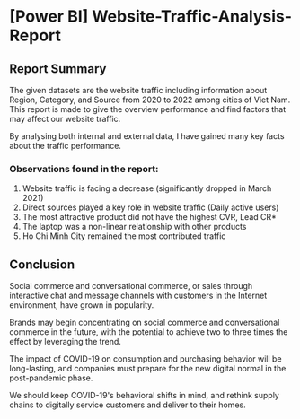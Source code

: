 # [Power BI] Website-Traffic-Analysis-Report

## Report Summary
The given datasets are the website traffic including information about Region, Category, and 
Source from 2020 to 2022 among cities of Viet Nam. This report is made to give the overview 
performance and find factors that may affect our website traffic.

By analysing both internal and external data, I have gained many key facts about the traffic performance.

### Observations found in the report:
1. Website traffic is facing a decrease (significantly dropped in March 2021)
2. Direct sources played a key role in website traffic (Daily active users)
3. The most attractive product did not have the highest CVR, Lead CR*
4. The laptop was a non-linear relationship with other products
5. Ho Chi Minh City remained the most contributed traffic

## Conclusion
Social commerce and conversational commerce, or sales through interactive chat and message 
channels with customers in the Internet environment, have grown in popularity.

Brands may begin concentrating on social commerce and conversational commerce in the 
future, with the potential to achieve two to three times the effect by leveraging the trend.

The impact of COVID-19 on consumption and purchasing behavior will be long-lasting, and 
companies must prepare for the new digital normal in the post-pandemic phase.

We should keep COVID-19's behavioral shifts in mind, and rethink supply chains to digitally 
service customers and deliver to their homes.
